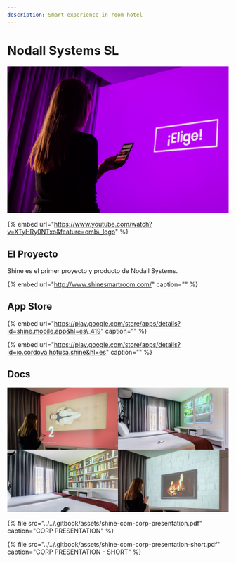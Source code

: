 ```yaml
---
description: Smart experience in room hotel
---
```


# Nodall Systems SL

![](../../.gitbook/assets/shine-product-bcn-bcndesign-34-.jpg)

{% embed url="https://www.youtube.com/watch?v=XTyHRy0NTxo&feature=emb\_logo" %}

## El Proyecto

Shine es el primer proyecto y producto de Nodall Systems.

{% embed url="http://www.shinesmartroom.com/" caption="" %}

## App Store

{% embed url="https://play.google.com/store/apps/details?id=shine.mobile.app&hl=es\_419" caption="" %}

{% embed url="https://play.google.com/store/apps/details?id=io.cordova.hotusa.shine&hl=es" caption="" %}

## Docs

![](../../.gitbook/assets/shine-com-the-projection-1-.jpg)

{% file src="../../.gitbook/assets/shine-com-corp-presentation.pdf" caption="CORP PRESENTATION" %}

{% file src="../../.gitbook/assets/shine-com-corp-presentation-short.pdf" caption="CORP PRESENTATION - SHORT" %}



